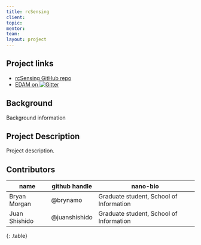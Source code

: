 ```yaml
---
title: rcSensing
client: 
topic: 
mentor:
team:
layout: project
---
```

## Project links

 - [rcSensing GitHub repo](https://github.com/BIDS-collaborative/rcSensing)
 - [EDAM on
   ![Gitter](https://badges.gitter.im/Join%20Chat.svg)
   ](https://gitter.im/BIDS-collaborative/rcSensing)

## Background

Background information

## Project Description

Project description.

## Contributors

name | github handle | nano-bio 
--- | --- | ---
Bryan Morgan | @brynamo | Graduate student, School of Information
Juan Shishido | @juanshishido | Graduate student, School of Information
{: .table}

